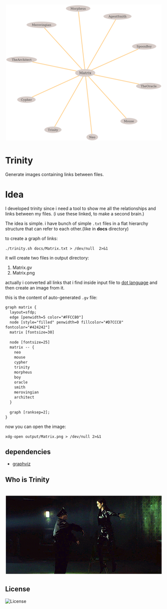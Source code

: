 <h1 align="center">
	<img width="500" src="assets/Matrix.png" alt="matrix.png"></img>
	<br>
</h1>

# Trinity
Generate images containing links between files.

# Idea
I developed trinity since i need a tool to show me all the relationships and links between my files. (i use these linked, to make a second brain.)

The idea is simple. i have bunch of simple `.txt` files in a flat hierarchy structure that can refer to each other.(like in **docs** directory)

to create a graph of links:

`./trinity.sh docs/Matrix.txt > /dev/null  2>&1`

it will create two files in output directory:
1. Matrix.gv
2. Matrix.png

actually i converted all links that i find inside input file to [dot language](https://en.wikipedia.org/wiki/DOT_(graph_description_language)) and then create an image from it.

this is the content of auto-generated `.gv` file:
```
graph matrix {
  layout=sfdp;
  edge [penwidth=5 color="#FFCC80"]
  node [style="filled" penwidth=0 fillcolor="#D7CCC8" fontcolor="#424242"]
  matrix [fontsize=30]

  node [fontsize=25]
  matrix -- {
    neo
    mouse
    cypher
    trinity
    morpheus
    boy
    oracle
    smith
    merovingian
    architect
  }

  graph [ranksep=2];
}
```

now you can open the image:

`xdg-open output/Matrix.png > /dev/null 2>&1`

## dependencies
- [graphviz](https://graphviz.org/)

## Who is Trinity
<h1 align="center">
	<img width="500" src="assets/trinity.gif" alt="trinity.gif">
	<br>
</h1>

## License
![License](https://img.shields.io/github/license/LinArcX/trinity.svg?style=flat-square)
